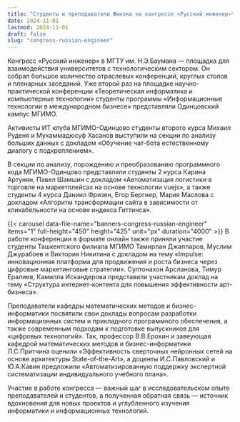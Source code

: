 ```yaml
---
title: "Студенты и преподаватели Финэка на конгрессе «Русский инженер»"
date: 2024-11-01
lastmod: 2024-11-01
draft: false
slug: "congress-russian-engineer"
---
```


Конгресс «Русский инженер» в МГТУ им. Н.Э.Баумана — площадка для взаимодействия университетов с технологическим сектором. Он собрал большое количество отраслевых конференций, круглых столов и пленарных заседаний. Уже второй раз на площадке научно-практической конференции «Теоретическая информатика и компьютерные технологии» студенты программы «Информационные технологии в международном бизнесе» представляли Одинцовский кампус МГИМО.

Активисты ИТ клуба МГИМО-Одинцово студенты второго курса Михаил Руденя и Мухаммадюсуф Хасанов выступили на секции по анализу больших данных с докладом «Обучение чат-бота естественному диалогу с подкреплением».

В секции по анализу, порождению и преобразованию программного кода МГИМО-Одинцово представляли студенты 2 курса Карина Артунян, Павел Шамшин с докладом «Автоматизация логистики в торговле на маркетплейсах на основе технологии vuejs», а также студенты 4 курса Даниил Фризен, Егор Бергнер, Мария Маслова с докладом «Алгоритм трансформации сайта в зависимости от кликабельности на основе индекса Гиттинса».

{{< carousel data-file-name="banners-congress-russian-engineer" items="1" full-height="450" height="425" unit="px" duration="4000" >}}
В работе конференции в формате онлайн также приняли участие студенты Ташкентского филиала МГИМО Тамирлан Джаппаров, Муслим Джурабоев и Виктория Никитина с докладом на тему «Impulse: инновационная платформа для продвижения и роста бизнеса через цифровые маркетинговые стратегии». Султонахон Арсланова, Тимур Ералиев, Камилла Искандерова представили участникам доклад на тему «Структура интернет-контента для повышения эффективности арт-бизнеса».

Преподаватели кафедры математических методов и бизнес-информатики посвятили свои доклады вопросам разработки информационных систем и прикладного программного обеспечения, а также современным подходам к подготовке выпускников для «цифровых технологий». Так, профессор В.В.Ерохин и завеующая кафедрой математических методов и бизнес-информатики Л.С.Притчина оценили «Эффективность сверточных нейронных сетей на основе архитектуры State-of-the-Art», а доценты И.С.Павловский и Ю.А.Кавин предложили «Автоматизированную поддержку экcпертной систематизации индивидуального учебного плана».

Участие в работе конгресса — важный шаг в исследовательском опыте преподавателей и студентов, а полученная обратная связь — источник вдохновения для новых проектов и углубленного изучения информатики и информационных технологий.
